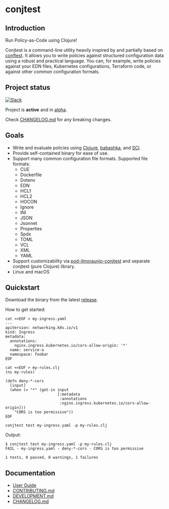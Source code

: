 # conjtest

## Introduction

Run Policy-as-Code using Clojure!

Conjtest is a command-line utility heavily inspired by and partially based on
[conftest](https://www.conftest.dev/). It allows you to write policies against
structured configuration data using a robust and practical language. You can,
for example, write policies against your EDN files, Kubernetes configurations,
Terraform code, or against other common configuration formats.

## Project status

[![Slack](https://img.shields.io/badge/slack-conjtest-orange.svg?logo=slack)](https://clojurians.slack.com/app_redirect?channel=conjtest)

Project is **active** and in
[alpha](https://kotlinlang.org/docs/components-stability.html#stability-levels-explained).

Check [CHANGELOG.md](CHANGELOG.md) for any breaking changes.

## Goals

- Write and evaluate policies using [Clojure](https://clojure.org/),
  [babashka](https://github.com/babashka/babashka), and
  [SCI](https://github.com/babashka/sci).
- Provide self-contained binary for ease of use.
- Support many common configuration file formats. Supported file formats:
  - CUE
  - Dockerfile
  - Dotenv
  - EDN
  - HCL1
  - HCL2
  - HOCON
  - Ignore
  - INI
  - JSON
  - Jsonnet
  - Properties
  - Spdx
  - TOML
  - VCL
  - XML
  - YAML
- Support customizability via
  [pod-ilmoraunio-conjtest](https://github.com/ilmoraunio/pod-ilmoraunio-conjtest)
  and separate conjtest (pure Clojure) library.
- Linux and macOS

## Quickstart

Download the binary from the latest
[release](https://github.com/ilmoraunio/conjtest/releases).

How to get started:

```
cat <<EOF > my-ingress.yaml
---
apiVersion: networking.k8s.io/v1
kind: Ingress
metadata:
  annotations:
    nginx.ingress.kubernetes.io/cors-allow-origin: '*'
  name: service-a
  namespace: foobar
EOF

cat <<EOF > my-rules.clj
(ns my-rules)

(defn deny-*-cors
  [input]
  (when (= "*" (get-in input
                       [:metadata
                        :annotations
                        :nginx.ingress.kubernetes.io/cors-allow-origin]))
    "CORS is too permissive"))
EOF
```

```
conjtest test my-ingress.yaml -p my-rules.clj
```

Output:

```
$ conjtest test my-ingress.yaml -p my-rules.clj
FAIL - my-ingress.yaml - deny-*-cors - CORS is too permissive

1 tests, 0 passed, 0 warnings, 1 failures
```

## Documentation

- [User Guide](https://conjtest.github.io)
- [CONTRIBUTING.md](CONTRIBUTING.md)
- [DEVELOPMENT.md](DEVELOPMENT.md)
- [CHANGELOG.md](CHANGELOG.md)
